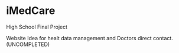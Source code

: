 # iMedCare
High School Final Project

Website Idea for healt data management and Doctors direct contact. (UNCOMPLETED)
